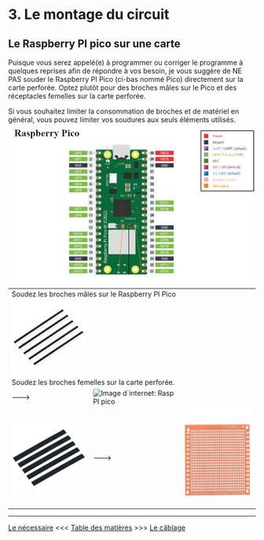 # 3. Le montage du circuit

## Le Raspberry PI pico sur une carte
Puisque vous serez appelé(e) à programmer ou corriger le programme à quelques reprises afin de répondre à vos besoin, je vous suggère de NE PAS souder le Raspberry PI Pico (ci-bas nommé Pico) directement sur la carte perforée.  Optez plutôt pour des broches mâles sur le Pico et des réceptacles femelles sur la carte perforée.

Si vous souhaitez limiter la consommation de broches et de matériel en général, vous pouvez limiter vos soudures aux seuls éléments utilisés.
<br clear="all" />
<img src="../images/docs_03/Pico_PinsUtilisees.jpg" align="middle" />
<br clear="all" />
<table>
	<tr><td colspan="3">Soudez les broches mâles sur le Raspberry PI Pico</td></tr>
	<tr><td><img src="../images/docs_03/BrochesMales.jpg" width="200" align="middle" /></td>
		<tr><td colspan="3">Soudez les broches femelles sur la carte perforée.</td></tr>
		<td> ---> </td><td><img src="https://www.electronics-lab.com/wp-content/uploads/2021/01/Hands_On_with_the_RP2040_and_Pico_the_First_In_House_Silicon_and_Microcontroller_From_Raspberry_Pi_Hackster_io.jpg" height="200" align="middle" alt="Image d`internet: Rasp PI pico" /></td></tr>
	<tr><td><img src="../images/docs_03/BrochesFemelles.jpg" width="200" align="middle" /></td><td> ---> </td><td><img src="../images/composants/CartePerforee.webp" height="200" align="middle" alt="Image d`internet: Rasp PI pico" /></td></tr>
</table>


---

[Le nécessaire](02_MaterielNecessaire.md)  <<<  [Table des matières](README.md)   >>>    [Le câblage](04_Cablage.md)
